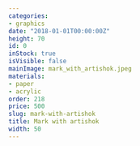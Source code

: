 ```yaml
---
categories:
- graphics
date: "2018-01-01T00:00:00Z"
height: 70
id: 0
inStock: true
isVisible: false
mainImage: mark_with_artishok.jpeg
materials:
- paper
- acrylic
order: 218
price: 500
slug: mark-with-artishok
title: Mark with artishok
width: 50
---
```


